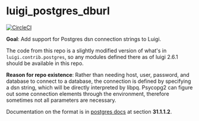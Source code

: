 # luigi_postgres_dburl
[![CircleCI](https://circleci.com/gh/OAODEV/luigi-postgres-dburl/tree/master.svg?style=svg)](https://circleci.com/gh/OAODEV/luigi-postgres-dburl/tree/master)


**Goal**: Add support for Postgres dsn connection strings to Luigi.

The code from this repo is a slightly modified version of what's in
`luigi.contrib.postgres`, so any modules defined there as of luigi 2.6.1
should be available in this repo.

**Reason for repo existence**: Rather than needing host, user, password, and
database to connect to a database, the connection is defined by specifying a
dsn string, which will be directly interpreted by libpq. Psycopg2 can figure
out some connection elements through the environment, therefore sometimes not
all parameters are necessary.

Documentation on the format is in [postgres docs](https://www.postgresql.org/docs/9.5/static/libpq-connect.html) at section **31.1.1.2**.
